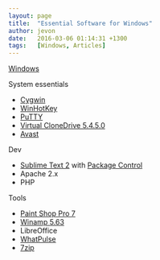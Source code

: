 ```yaml
---
layout: page
title:  "Essential Software for Windows"
author: jevon
date:   2016-03-06 01:14:31 +1300
tags:   [Windows, Articles]
---
```


[Windows](windows.md)

System essentials

* <a href="http://www.cygwin.com/">Cygwin</a>
* <a href="http://directedge.us/content/winhotkey">WinHotKey</a>
* <a href="http://www.chiark.greenend.org.uk/~sgtatham/putty/download.html">PuTTY</a>
* <a href="http://www.slysoft.com/en/download.html">Virtual CloneDrive 5.4.5.0</a>
* <a href="https://www.avast.com/">Avast</a>

Dev

* <a href="http://www.sublimetext.com/2">Sublime Text 2</a> with <a href="https://packagecontrol.io/">Package Control</a>
* Apache 2.x
* PHP

Tools

* <a href="http://www.oldversion.com/windows/paint-shop-pro-7-0">Paint Shop Pro 7</a>
* <a href="http://www.winamp.com/">Winamp 5.63</a>
* LibreOffice
* <a href="https://whatpulse.org/downloads/">WhatPulse</a>
* <a href="http://7-zip.org/download.html">7zip</a>
